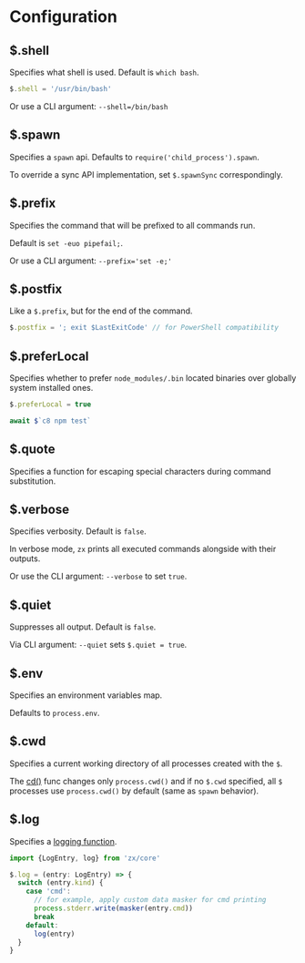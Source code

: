 # Configuration

## $.shell

Specifies what shell is used. Default is `which bash`.

```js
$.shell = '/usr/bin/bash'
```

Or use a CLI argument: `--shell=/bin/bash`

## $.spawn

Specifies a `spawn` api. Defaults to `require('child_process').spawn`.

To override a sync API implementation, set `$.spawnSync` correspondingly.

## $.prefix

Specifies the command that will be prefixed to all commands run.

Default is `set -euo pipefail;`.

Or use a CLI argument: `--prefix='set -e;'`

## $.postfix

Like a `$.prefix`, but for the end of the command.

```js
$.postfix = '; exit $LastExitCode' // for PowerShell compatibility
```

## $.preferLocal

Specifies whether to prefer `node_modules/.bin` located binaries over globally system installed ones.

```js
$.preferLocal = true

await $`c8 npm test`
```

## $.quote

Specifies a function for escaping special characters during
command substitution.

## $.verbose

Specifies verbosity. Default is `false`.

In verbose mode, `zx` prints all executed commands alongside with their
outputs.

Or use the CLI argument: `--verbose` to set `true`.

## $.quiet

Suppresses all output. Default is `false`.

Via CLI argument: `--quiet` sets `$.quiet = true`.

## $.env

Specifies an environment variables map.

Defaults to `process.env`.

## $.cwd

Specifies a current working directory of all processes created with the `$`.

The [cd()](#cd) func changes only `process.cwd()` and if no `$.cwd` specified,
all `$` processes use `process.cwd()` by default (same as `spawn` behavior).

## $.log

Specifies a [logging function](src/core.ts).

```ts
import {LogEntry, log} from 'zx/core'

$.log = (entry: LogEntry) => {
  switch (entry.kind) {
    case 'cmd':
      // for example, apply custom data masker for cmd printing
      process.stderr.write(masker(entry.cmd))
      break
    default:
      log(entry)
  }
}
```
